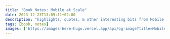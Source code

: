 ```yaml
---
title: "Book Notes: Mobile at Scale"
date: 2023-12-23T13:09:11+02:00
description: "highlights, quotes, & other interesting bits from Mobile at Scale"
tags: [book, notes]
images: ['https://images-here-hugo.vercel.app/api/og-image?title=Mobile+at+Scale']
---
```



